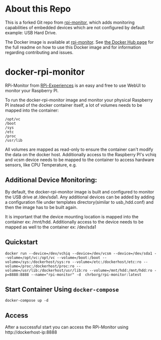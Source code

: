 # About this Repo

This is a forked Git repo from [rpi-monitor](https://github.com/michaelmiklis/docker-rpi-monitor), which adds monitoring capabilities of embedded devices which are not configured by default example: USB Hard Drive.

The Docker image is available at [rpi-monitor](https://hub.docker.com/r/chrborg/rpi-monitor/). See [the Docker Hub page](https://hub.docker.com/r/chrborg/rpi-monitor/) for the full readme on how to use this Docker image and for information regarding contributing and issues.

docker-rpi-monitor
========
RPi-Monitor from [RPi-Experiences](http://rpi-experiences.blogspot.de/p/rpi-monitor.html) is an easy and free to use WebUI to monitor your Raspberry PI.

To run the docker-rpi-monitor image and monitor your physical Raspberry PI instead of the docker container itself, a lot of volumes needs to be mapped into the container:

	/opt/vc
	/boot
	/sys	
	/etc	
	/proc	
	/usr/lib

All volumes are mapped as read-only to ensure the container can't modify the data on the docker host. Additionally access to the Raspberry PI's vchiq and vcsm device needs to be mapped to the container to access hardware sensors, like CPU Temperature, e.g.

Additional Device Monitoring:
------------------------------
By default, the docker-rpi-monitor image is built and configured to monitor the USB drive at /dev/sda1. Any additional devices can be added by adding a configuration file under templates directory(similar to usb_hdd.conf) and then the image has to be built again.

It is important that the device mounting location is mapped into the container ex: /mnt/hdd. Additionally access to the device needs to be mapped as well to the container ex: /dev/sda1

Quickstart
----------
	docker run --device=/dev/vchiq --device=/dev/vcsm --device=/dev/sda1 --volume=/opt/vc:/opt/vc --volume=/boot:/boot --volume=/sys:/dockerhost/sys:ro --volume=/etc:/dockerhost/etc:ro --volume=/proc:/dockerhost/proc:ro --volume=/usr/lib:/dockerhost/usr/lib:ro --volume=/mnt/hdd:/mnt/hdd:ro -p=8888:8888 --name="rpi-monitor" -d  chrborg/rpi-monitor:latest
	
Start Container Using `docker-compose`
----------
`docker-compose up -d`

Access
----------
After a successful start you can access the RPi-Monitor using http://dockerhost-ip:8888
